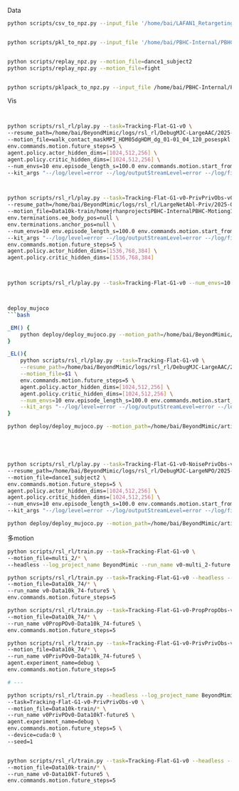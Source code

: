 

Data
```bash
python scripts/csv_to_npz.py --input_file '/home/bai/LAFAN1_Retargeting_Dataset/g1/run2_subject1.csv' --input_fps 30 --output_name run2_subject1 --headless


python scripts/pkl_to_npz.py --input_file '/home/bai/PBHC-Internal/PBHC-Motion/g1robot/long-wushu/Fight.pkl' --input_fps 30 --output_name fight --headless


python scripts/replay_npz.py --motion_file=dance1_subject2
python scripts/replay_npz.py --motion_file=fight


python scripts/pklpack_to_npz.py --input_file /home/bai/PBHC-Internal/PBHC-Motion/g1robot/package/Data10k/Data10k.pkl --output_dir ./artifacts/Data10k --input_fps 30 --output_fps 50 --headless
```

Vis
```bash


python scripts/rsl_rl/play.py --task=Tracking-Flat-G1-v0 \
--resume_path=/home/bai/BeyondMimic/logs/rsl_rl/DebugMJC-LargeAAC/2025-09-11_22-31-51_F5Obs-1024-Data10kT/model_20500.pt \
--motion_file=walk_contact_maskMPI_HDM05dgHDM_dg_01-01_04_120_posespkl \
env.commands.motion.future_steps=5 \
agent.policy.actor_hidden_dims=[1024,512,256] \
agent.policy.critic_hidden_dims=[1024,512,256] \
--num_envs=10 env.episode_length_s=100.0 env.commands.motion.start_from_zero_step=True env.events.push_robot=null \
--kit_args "--/log/level=error --/log/outputStreamLevel=error --/log/fileLogLevel=error" 



python scripts/rsl_rl/play.py --task=Tracking-Flat-G1-v0-PrivPrivObs-v0 \
--resume_path=/home/bai/BeyondMimic/logs/rsl_rl/LargeNetAbl-Priv/2025-09-10_21-31-50_1536-8K-Data10kT/model_21000.pt \
--motion_file=Data10k-train/homejrhanprojectsPBHC-InternalPBHC-Motiong1robotlafanrun2_subject1_0_7345_cont_mask_inter05_S00-30_E \
env.terminations.ee_body_pos=null \
env.terminations.anchor_pos=null \
--num_envs=10 env.episode_length_s=100.0 env.commands.motion.start_from_zero_step=True env.events.push_robot=null \
--kit_args "--/log/level=error --/log/outputStreamLevel=error --/log/fileLogLevel=error" \
env.commands.motion.future_steps=5 \
agent.policy.actor_hidden_dims=[1536,768,384] \
agent.policy.critic_hidden_dims=[1536,768,384]



python scripts/rsl_rl/play.py --task=Tracking-Flat-G1-v0 --num_envs=10 --resume_path=logs/rsl_rl/g1_flat/2025-09-09_16-04-31_v0-Data10k_74-future5/model_29999.pt --motion_file=Data10k_74/*



deploy_mujoco
```bash

_EM() {
    python deploy/deploy_mujoco.py --motion_path=/home/bai/BeyondMimic/artifacts/$1/motion.npz --policy_path=/home/bai/BeyondMimic/logs/rsl_rl/DebugMJC-LargeAAC/2025-09-11_22-31-51_F5Obs-1024-Data10kT/exported/policy_20.5k.onnx
}

_EL(){
    python scripts/rsl_rl/play.py --task=Tracking-Flat-G1-v0 \
    --resume_path=/home/bai/BeyondMimic/logs/rsl_rl/DebugMJC-LargeAAC/2025-09-11_22-31-51_F5Obs-1024-Data10kT/model_20500.pt \
    --motion_file=$1 \
    env.commands.motion.future_steps=5 \
    agent.policy.actor_hidden_dims=[1024,512,256] \
    agent.policy.critic_hidden_dims=[1024,512,256] \
    --num_envs=10 env.episode_length_s=100.0 env.commands.motion.start_from_zero_step=True env.events.push_robot=null \
    --kit_args "--/log/level=error --/log/outputStreamLevel=error --/log/fileLogLevel=error" 
}

python deploy/deploy_mujoco.py --motion_path=/home/bai/BeyondMimic/artifacts/walk_contact_maskMPI_HDM05dgHDM_dg_01-01_04_120_posespkl/motion.npz --policy_path=/home/bai/BeyondMimic/logs/rsl_rl/DebugMJC-LargeAAC/2025-09-11_22-31-51_F5Obs-1024-Data10kT/exported/policy_20.5k.onnx





python scripts/rsl_rl/play.py --task=Tracking-Flat-G1-v0-NoisePrivObs-v0 \
--resume_path=/home/bai/BeyondMimic/logs/rsl_rl/DebugMJC-LargeNPO/2025-09-11_22-40-33_F5Obs-1024-Data10kT/model_19500.pt \
--motion_file=dance1_subject2 \
env.commands.motion.future_steps=5 \
agent.policy.actor_hidden_dims=[1024,512,256] \
agent.policy.critic_hidden_dims=[1024,512,256] \
--num_envs=10 env.episode_length_s=100.0 env.commands.motion.start_from_zero_step=True env.events.push_robot=null \
--kit_args "--/log/level=error --/log/outputStreamLevel=error --/log/fileLogLevel=error" 

python deploy/deploy_mujoco.py --motion_path=/home/bai/BeyondMimic/artifacts/hand_contact_maskKIT1229hand_to_mouth_right_arm_05_posespkl/motion.npz --policy_path=/home/bai/BeyondMimic/logs/rsl_rl/LargeNetAbl-Priv/2025-09-10_21-31-50_1536-8K-Data10kT/exported/policy.onnx


```


多motion
```bash
python scripts/rsl_rl/train.py --task=Tracking-Flat-G1-v0 \
--motion_file=multi_2/* \
--headless --log_project_name BeyondMimic --run_name v0-multi_2-future

python scripts/rsl_rl/train.py --task=Tracking-Flat-G1-v0 --headless --log_project_name BeyondMimic \
--motion_file=Data10k_74/* \
--run_name v0-Data10k_74-future5 \
env.commands.motion.future_steps=5

python scripts/rsl_rl/train.py --task=Tracking-Flat-G1-v0-PropPropObs-v0 --headless --log_project_name BeyondMimic \
--motion_file=Data10k_74/* \
--run_name v0PropPOv0-Data10k_74-future5 \
env.commands.motion.future_steps=5

python scripts/rsl_rl/train.py --task=Tracking-Flat-G1-v0-PrivPrivObs-v0 --headless --log_project_name BeyondMimic \
--motion_file=Data10k_74/* \
--run_name v0PrivPOv0-Data10k_74-future5 \
agent.experiment_name=debug \
env.commands.motion.future_steps=5

# ---

python scripts/rsl_rl/train.py --headless --log_project_name BeyondMimic \
--task=Tracking-Flat-G1-v0-PrivPrivObs-v0 \
--motion_file=Data10k-train/* \
--run_name v0PrivPOv0-Data10kT-future5 \
agent.experiment_name=debug \
env.commands.motion.future_steps=5 \
--device=cuda:0 \
--seed=1


python scripts/rsl_rl/train.py --task=Tracking-Flat-G1-v0 --headless --log_project_name BeyondMimic \
--motion_file=Data10k-train/* \
--run_name v0-Data10kT-future5 \
env.commands.motion.future_steps=5

```

